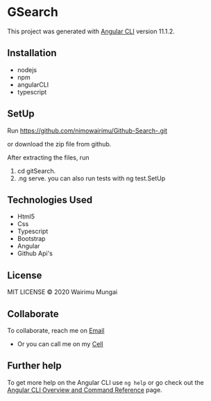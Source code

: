 # GSearch

This project was generated with [Angular CLI](https://github.com/angular/angular-cli) version 11.1.2.


## Installation
* nodejs
* npm
* angularCLI
* typescript


## SetUp

Run https://github.com/nimowairimu/Github-Search-.git

or download the zip file from github.

After extracting the files, run

1. cd gitSearch.
1. .ng serve.
you can also run tests with ng test.SetUp


## Technologies Used
* Html5
* Css
* Typescript
* Bootstrap
* Angular
* Github Api's

## License

MIT LICENSE © 2020 Wairimu Mungai


## Collaborate 
To collaborate, reach me on  [Email](nimowairimu@gmail.com)
  - Or you can call me on my [Cell](+254704529132)

## Further help

To get more help on the Angular CLI use `ng help` or go check out the [Angular CLI Overview and Command Reference](https://angular.io/cli) page.

